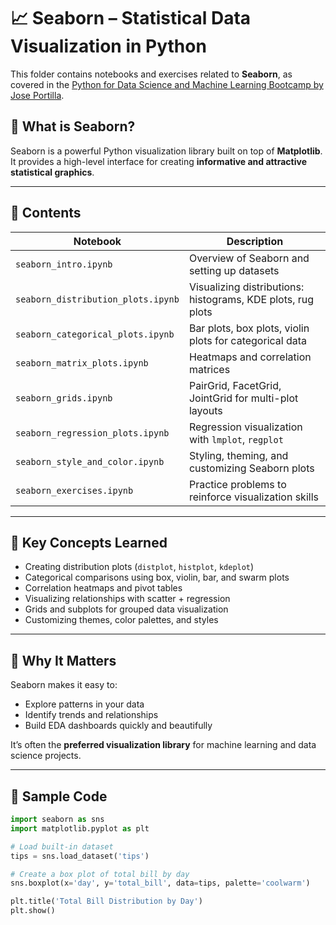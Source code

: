 # 📈 Seaborn – Statistical Data Visualization in Python

This folder contains notebooks and exercises related to **Seaborn**, as covered in the [Python for Data Science and Machine Learning Bootcamp by Jose Portilla](https://www.udemy.com/course/python-for-data-science-and-machine-learning-bootcamp/).

## 📘 What is Seaborn?

Seaborn is a powerful Python visualization library built on top of **Matplotlib**. It provides a high-level interface for creating **informative and attractive statistical graphics**.

---

## 📂 Contents

| Notebook | Description |
|----------|-------------|
| `seaborn_intro.ipynb` | Overview of Seaborn and setting up datasets |
| `seaborn_distribution_plots.ipynb` | Visualizing distributions: histograms, KDE plots, rug plots |
| `seaborn_categorical_plots.ipynb` | Bar plots, box plots, violin plots for categorical data |
| `seaborn_matrix_plots.ipynb` | Heatmaps and correlation matrices |
| `seaborn_grids.ipynb` | PairGrid, FacetGrid, JointGrid for multi-plot layouts |
| `seaborn_regression_plots.ipynb` | Regression visualization with `lmplot`, `regplot` |
| `seaborn_style_and_color.ipynb` | Styling, theming, and customizing Seaborn plots |
| `seaborn_exercises.ipynb` | Practice problems to reinforce visualization skills |

---

## 🧠 Key Concepts Learned

- Creating distribution plots (`distplot`, `histplot`, `kdeplot`)
- Categorical comparisons using box, violin, bar, and swarm plots
- Correlation heatmaps and pivot tables
- Visualizing relationships with scatter + regression
- Grids and subplots for grouped data visualization
- Customizing themes, color palettes, and styles

---

## 🚀 Why It Matters

Seaborn makes it easy to:

- Explore patterns in your data
- Identify trends and relationships
- Build EDA dashboards quickly and beautifully

It’s often the **preferred visualization library** for machine learning and data science projects.

---

## 🧪 Sample Code

```python
import seaborn as sns
import matplotlib.pyplot as plt

# Load built-in dataset
tips = sns.load_dataset('tips')

# Create a box plot of total bill by day
sns.boxplot(x='day', y='total_bill', data=tips, palette='coolwarm')

plt.title('Total Bill Distribution by Day')
plt.show()
